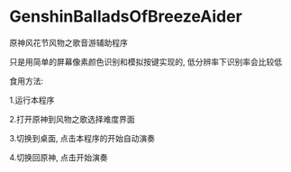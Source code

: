# GenshinBalladsOfBreezeAider

原神风花节风物之歌音游辅助程序

只是用简单的屏幕像素颜色识别和模拟按键实现的, 低分辨率下识别率会比较低

食用方法:

1.运行本程序

2.打开原神到风物之歌选择难度界面

3.切换到桌面, 点击本程序的开始自动演奏

4.切换回原神, 点击开始演奏
